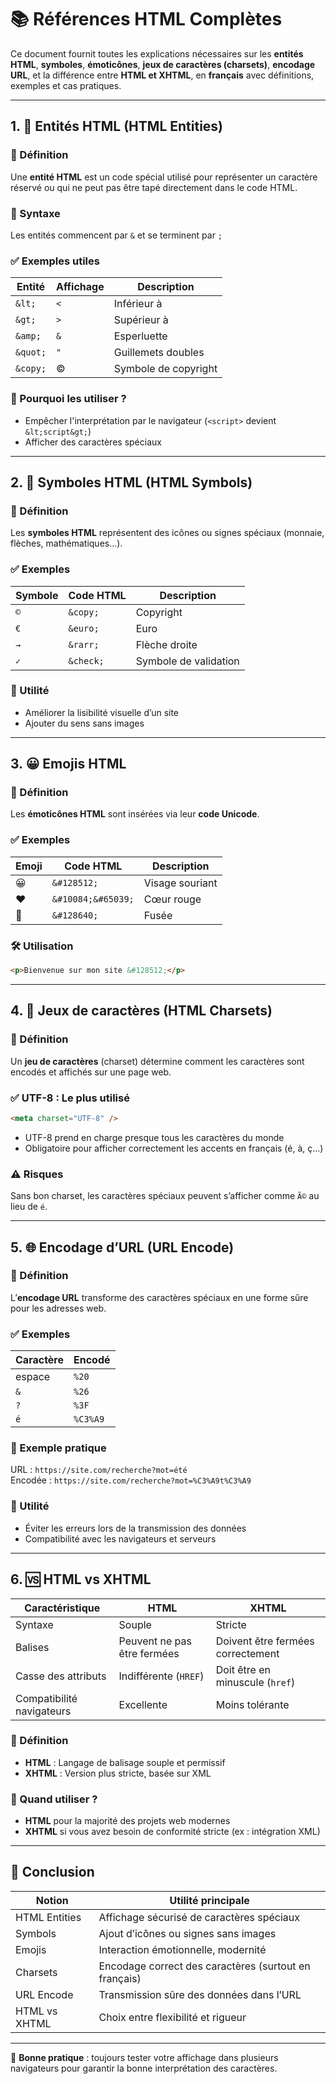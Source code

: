 # 📚 Références HTML Complètes

Ce document fournit toutes les explications nécessaires sur les **entités HTML**, **symboles**, **émoticônes**, **jeux de caractères (charsets)**, **encodage URL**, et la différence entre **HTML et XHTML**, en **français** avec définitions, exemples et cas pratiques.

---

## 1. 🔡 Entités HTML (HTML Entities)

### 📖 Définition

Une **entité HTML** est un code spécial utilisé pour représenter un caractère réservé ou qui ne peut pas être tapé directement dans le code HTML.

### 🧾 Syntaxe

Les entités commencent par `&` et se terminent par `;`

### ✅ Exemples utiles

| Entité   | Affichage | Description          |
| -------- | --------- | -------------------- |
| `&lt;`   | `<`       | Inférieur à          |
| `&gt;`   | `>`       | Supérieur à          |
| `&amp;`  | `&`       | Esperluette          |
| `&quot;` | `"`       | Guillemets doubles   |
| `&copy;` | ©         | Symbole de copyright |

### 🎯 Pourquoi les utiliser ?

- Empêcher l'interprétation par le navigateur (`<script>` devient `&lt;script&gt;`)
- Afficher des caractères spéciaux

---

## 2. 🔣 Symboles HTML (HTML Symbols)

### 📖 Définition

Les **symboles HTML** représentent des icônes ou signes spéciaux (monnaie, flèches, mathématiques...).

### ✅ Exemples

| Symbole | Code HTML | Description           |
| ------- | --------- | --------------------- |
| `©`     | `&copy;`  | Copyright             |
| `€`     | `&euro;`  | Euro                  |
| `→`     | `&rarr;`  | Flèche droite         |
| `✓`     | `&check;` | Symbole de validation |

### 🎯 Utilité

- Améliorer la lisibilité visuelle d’un site
- Ajouter du sens sans images

---

## 3. 😀 Emojis HTML

### 📖 Définition

Les **émoticônes HTML** sont insérées via leur **code Unicode**.

### ✅ Exemples

| Emoji | Code HTML          | Description     |
| ----- | ------------------ | --------------- |
| 😀    | `&#128512;`        | Visage souriant |
| ❤️    | `&#10084;&#65039;` | Cœur rouge      |
| 🚀    | `&#128640;`        | Fusée           |

### 🛠️ Utilisation

```html
<p>Bienvenue sur mon site &#128512;</p>
```

---

## 4. 🧬 Jeux de caractères (HTML Charsets)

### 📖 Définition

Un **jeu de caractères** (charset) détermine comment les caractères sont encodés et affichés sur une page web.

### ✅ UTF-8 : Le plus utilisé

```html
<meta charset="UTF-8" />
```

- UTF-8 prend en charge presque tous les caractères du monde
- Obligatoire pour afficher correctement les accents en français (é, à, ç...)

### ⚠️ Risques

Sans bon charset, les caractères spéciaux peuvent s’afficher comme `Ã©` au lieu de `é`.

---

## 5. 🌐 Encodage d’URL (URL Encode)

### 📖 Définition

L’**encodage URL** transforme des caractères spéciaux en une forme sûre pour les adresses web.

### ✅ Exemples

| Caractère | Encodé   |
| --------- | -------- |
| espace    | `%20`    |
| `&`       | `%26`    |
| `?`       | `%3F`    |
| `é`       | `%C3%A9` |

### 🧪 Exemple pratique

URL : `https://site.com/recherche?mot=été`  
Encodée : `https://site.com/recherche?mot=%C3%A9t%C3%A9`

### 🎯 Utilité

- Éviter les erreurs lors de la transmission des données
- Compatibilité avec les navigateurs et serveurs

---

## 6. 🆚 HTML vs XHTML

| Caractéristique           | HTML                        | XHTML                             |
| ------------------------- | --------------------------- | --------------------------------- |
| Syntaxe                   | Souple                      | Stricte                           |
| Balises                   | Peuvent ne pas être fermées | Doivent être fermées correctement |
| Casse des attributs       | Indifférente (`HREF`)       | Doit être en minuscule (`href`)   |
| Compatibilité navigateurs | Excellente                  | Moins tolérante                   |

### 📖 Définition

- **HTML** : Langage de balisage souple et permissif
- **XHTML** : Version plus stricte, basée sur XML

### 🎯 Quand utiliser ?

- **HTML** pour la majorité des projets web modernes
- **XHTML** si vous avez besoin de conformité stricte (ex : intégration XML)

---

## 🧠 Conclusion

| Notion        | Utilité principale                                    |
| ------------- | ----------------------------------------------------- |
| HTML Entities | Affichage sécurisé de caractères spéciaux             |
| Symbols       | Ajout d’icônes ou signes sans images                  |
| Emojis        | Interaction émotionnelle, modernité                   |
| Charsets      | Encodage correct des caractères (surtout en français) |
| URL Encode    | Transmission sûre des données dans l’URL              |
| HTML vs XHTML | Choix entre flexibilité et rigueur                    |

---

📘 **Bonne pratique** : toujours tester votre affichage dans plusieurs navigateurs pour garantir la bonne interprétation des caractères.
